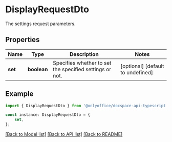 # DisplayRequestDto

The settings request parameters.

## Properties

Name | Type | Description | Notes
------------ | ------------- | ------------- | -------------
**set** | **boolean** | Specifies whether to set the specified settings or not. | [optional] [default to undefined]

## Example

```typescript
import { DisplayRequestDto } from '@onlyoffice/docspace-api-typescript';

const instance: DisplayRequestDto = {
    set,
};
```

[[Back to Model list]](../README.md#documentation-for-models) [[Back to API list]](../README.md#documentation-for-api-endpoints) [[Back to README]](../README.md)

